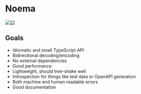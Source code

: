 # Noema

[![CI](https://github.com/sluukkonen/codec/actions/workflows/ci.yml/badge.svg)](https://github.com/sluukkonen/codec/actions/workflows/ci.yml)

## Goals

- Idiomatic and small TypeScript API
- Bidirectional decoding/encoding
- No external dependencies
- Good performance
- Lightweight, should tree-shake well
- Introspection for things like test data or OpenAPI generation
- Both machine and human readable errors
- Good documentation
